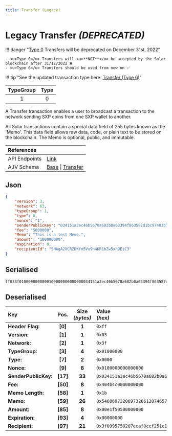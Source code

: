 ```yaml
---
title: Transfer (Legacy)
---
```


# Legacy Transfer _(**DEPRECATED**)_

!!! danger "<u>Type 0</u> Transfers will be deprecated on December 31st, 2022"

    - <u>Type 0</u> Transfers will <u>**NOT**</u> be accepted by the Solar blockchain after 31/12/2022 ❌
    - <u>Type 6</u> Transfers should be used from now on ✅

!!! tip "See the updated transaction type here: [Transfer (Type 6)](/core/transactions/types/transfer)"

| TypeGroup | Type  |
| :-------: | :---: |
|     1     |   0   |

A Transfer transaction enables a user to broadcast a transaction to the network sending SXP coins from one SXP wallet to another.

All Solar transactions contain a special data field of 255 bytes known as the 'Memo'. This data field allows raw data, code, or plain text to be stored on the blockchain. The Memo is optional, public, and immutable.

| References    |                                                                                                                                                                                                                                                                                                                    |
| :------------ | :----------------------------------------------------------------------------------------------------------------------------------------------------------------------------------------------------------------------------------------------------------------------------------------------------------------- |
| API Endpoints | [Link](https://api.solar.org/#/Transactions)                                                                                                                                                                                                                                                                       |
| AJV Schema    | [Base](https://github.com/Solar-network/core/blob/0c03aaf1feebb77bd33117110c358636bf14d9c0/packages/crypto/src/transactions/types/schemas.ts#L17-L46) \| [Transfer](https://github.com/Solar-network/core/blob/0c03aaf1feebb77bd33117110c358636bf14d9c0/packages/crypto/src/transactions/types/schemas.ts#L64-L74) |

## Json

```json
{
    "version": 3,
    "network": 63,
    "typeGroup": 1,
    "type": 0,
    "nonce": "1",
    "senderPublicKey": "034151a3ec46b5670a682b0a63394f863587d1bc97483b1b6c70eb58e7f0aed192",
    "fee": "5000000",
    "Memo": "This is a test Memo.",
    "amount": "100000000",
    "expiration": 0,
    "recipientId": "SNAgA2XCRZDKfm5Vu9h4KR1bZw5xn9EiC3"
}
```

## Serialised

```shell
ff033f0100000000000100000000000000034151a3ec46b5670a682b0a63394f863587d1bc97483b1b6c70eb58e7f0aed192404b4c00000000001b54686973206973206120746573742076656e646f726669656c642e00e1f50500000000000000003f0995750207ecaf0ccf251c1265b92ad84f553662
```

## Deserialised

| Key                  |   Pos.   | Size<br/>_(bytes)_ | Value<br/>_(hex)_                                                      |
| :------------------- | :------: | :----------------: | :--------------------------------------------------------------------- |
| **Header Flag:**     | **[0]**  |       **1**        | `0xff`                                                                 |
| **Version:**         | **[1]**  |       **1**        | `0x03`                                                                 |
| **Network:**         | **[2]**  |       **1**        | `0x3f`                                                                 |
| **TypeGroup:**       | **[3]**  |       **4**        | `0x01000000`                                                           |
| **Type:**            | **[7]**  |       **2**        | `0x0000`                                                               |
| **Nonce:**           | **[9]**  |       **8**        | `0x0100000000000000`                                                   |
| **SenderPublicKey:** | **[17]** |       **33**       | `0x034151a3ec46b5670a682b0a63394f863587d1bc97483b1b6c70eb58e7f0aed192` |
| **Fee:**             | **[50]** |       **8**        | `0x404b4c0000000000`                                                   |
| **Memo Length:**     | **[58]** |       **1**        | `0x1b`                                                                 |
| **Memo:**            | **[59]** |       **26**       | `0x54686973206973206120746573742076656e646f726669656c642e`             |
| **Amount:**          | **[85]** |       **8**        | `0x00e1f50500000000`                                                   |
| **Expiration:**      | **[93]** |       **4**        | `0x00000000`                                                           |
| **Recipient:**       | **[97]** |       **21**       | `0x3f0995750207ecaf0ccf251c1265b92ad84f553662`                         |
